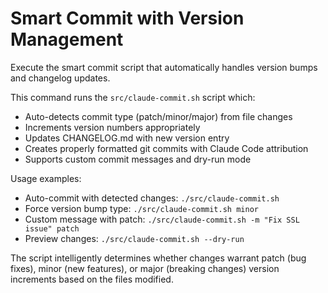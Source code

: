 # Smart Commit with Version Management

Execute the smart commit script that automatically handles version bumps and changelog updates.

This command runs the `src/claude-commit.sh` script which:

- Auto-detects commit type (patch/minor/major) from file changes
- Increments version numbers appropriately
- Updates CHANGELOG.md with new version entry
- Creates properly formatted git commits with Claude Code attribution
- Supports custom commit messages and dry-run mode

Usage examples:
- Auto-commit with detected changes: `./src/claude-commit.sh`
- Force version bump type: `./src/claude-commit.sh minor`
- Custom message with patch: `./src/claude-commit.sh -m "Fix SSL issue" patch`
- Preview changes: `./src/claude-commit.sh --dry-run`

The script intelligently determines whether changes warrant patch (bug fixes), minor (new features), or major (breaking changes) version increments based on the files modified.